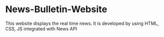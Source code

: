 # News-Bulletin-Website
This website displays the real time news. It is developed by using HTML, CSS, JS integrated with News API
